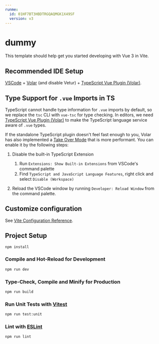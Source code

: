 ```yaml
---
runme:
  id: 01HF7BT3HBDTRGQAQMGK1X49SF
  version: v3
---
```


# dummy

This template should help get you started developing with Vue 3 in Vite.

## Recommended IDE Setup

[VSCode](https://code.visualstudio.com/) + [Volar](https://marketplace.visualstudio.com/items?itemName=Vue.volar) (and disable Vetur) + [TypeScript Vue Plugin (Volar)](https://marketplace.visualstudio.com/items?itemName=Vue.vscode-typescript-vue-plugin).

## Type Support for `.vue` Imports in TS

TypeScript cannot handle type information for `.vue` imports by default, so we replace the `tsc` CLI with `vue-tsc` for type checking. In editors, we need [TypeScript Vue Plugin (Volar)](https://marketplace.visualstudio.com/items?itemName=Vue.vscode-typescript-vue-plugin) to make the TypeScript language service aware of `.vue` types.

If the standalone TypeScript plugin doesn't feel fast enough to you, Volar has also implemented a [Take Over Mode](https://github.com/johnsoncodehk/volar/discussions/471#discussioncomment-1361669) that is more performant. You can enable it by the following steps:

1. Disable the built-in TypeScript Extension

   1. Run `Extensions: Show Built-in Extensions` from VSCode's command palette
   2. Find `TypeScript and JavaScript Language Features`, right click and select `Disable (Workspace)`

2. Reload the VSCode window by running `Developer: Reload Window` from the command palette.

## Customize configuration

See [Vite Configuration Reference](https://vitejs.dev/config/).

## Project Setup

```sh {"id":"01HF7BT3HBDTRGQAQMG7BKPYX3"}
npm install
```

### Compile and Hot-Reload for Development

```sh {"id":"01HF7BT3HBDTRGQAQMG9Z09WQT"}
npm run dev
```

### Type-Check, Compile and Minify for Production

```sh {"id":"01HF7BT3HBDTRGQAQMGBA59CNP"}
npm run build
```

### Run Unit Tests with [Vitest](https://vitest.dev/)

```sh {"id":"01HF7BT3HBDTRGQAQMGCHAH2BG"}
npm run test:unit
```

### Lint with [ESLint](https://eslint.org/)

```sh {"id":"01HF7BT3HBDTRGQAQMGG0RCAMM"}
npm run lint
```
